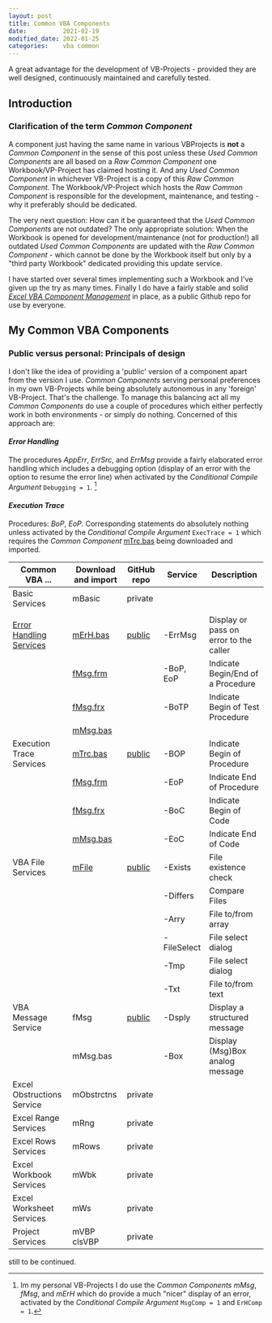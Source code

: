 ```yaml
---
layout: post
title: Common VBA Components
date:          2021-02-19
modified_date: 2022-01-25
categories:    vba common
---
```

A great advantage for the  development of VB-Projects - provided they are well designed, continuously maintained and carefully tested.
<!--more-->

## Introduction
### Clarification of the term _Common Component_
A component just having the same name in various VBProjects is **not** a _Common Component_ in the sense of this post unless these _Used Common Components_ are all based on a _Raw Common Component_ one Workbook/VP-Project has claimed hosting it. And any _Used Common Component_ in whichever VB-Project is a copy of this _Raw Common Component_. The Workbook/VP-Project which hosts the _Raw Common Component_ is responsible for the development, maintenance, and testing - why it preferably should be dedicated.

The very next question: How can it be guaranteed that the _Used Common Components_ are not outdated? The only appropriate solution: When the Workbook is opened for development/maintenance (not for production!) all outdated _Used Common Components_ are updated with the _Raw Common Component_ - which cannot be done by the Workbook itself but only by a "third party Workbook" dedicated providing this update service.

I have started over several times implementing such a Workbook and I've given up the try as many times. Finally I do have a fairly stable and solid _[Excel VBA Component Management][5]_ in place, as a public Github repo for use by everyone. 

## My Common VBA Components
### Public versus personal: Principals of design
I don't like the idea of providing a 'public' version of a component apart from the version I use. _Common Components_ serving personal preferences in my own VB-Projects while being absolutely autonomous in any 'foreign' VB-Project. That's the challenge. To manage this balancing act all my _Common Components_ do use a couple of procedures which either perfectly work in both environments - or simply do nothing. Concerned of this approach are:
#### _Error Handling_
The procedures _AppErr_, _ErrSrc_, and _ErrMsg_ provide a fairly elaborated error handling which includes a debugging option (display of an error with the option to resume the error line) when activated by the _Conditional Compile Argument_ `Debugging = 1`. [^1]

#### _Execution Trace_
Procedures: _BoP_, _EoP_. Corresponding statements do absolutely nothing unless activated by the _Conditional Compile Argument_ `ExecTrace = 1` which requires the _Common Component_ [mTrc.bas][2d1] being downloaded and imported. 




|         Common VBA ...    |Download and import|GitHub repo|     Service    |      Description                 |
|---------------------------|----------------|-----------|----------------|----------------------------------|
| Basic Services            |mBasic          |private    |                |                                  |
|                           |                |           |                |                                  |
| [Error Handling Services][1s1] |[mErH.bas][1d1] |[public][1]|-ErrMsg | Display or pass on error to the caller        |
|                           |[fMsg.frm][1d2] |           |-BoP, EoP       | Indicate Begin/End of a Procedure|
|                           |[fMsg.frx][1d3] |           |-BoTP           | Indicate Begin of Test Procedure |
|                           |[mMsg.bas][1d4] |           |                |                                  |
| Execution Trace Services  |[mTrc.bas][2d1] |[public][2]|-BOP            |Indicate Begin of Procedure       |
|                           |[fMsg.frm][2d2] |           |-EoP            |Indicate End of Procedure         |
|                           |[fMsg.frx][2d3] |           |-BoC            |Indicate Begin of Code            | 
|                           |[mMsg.bas][2d4] |           |-EoC            |Indicate End of Code              |
|VBA File Services          |[mFile][4d1]    |[public][4]|-Exists         | File existence check             |
|                           |                |           |-Differs        | Compare Files                    |
|                           |                |           |-Arry           | File to/from array               |
|                           |                |           |-FileSelect     | File select dialog               |
|                           |                |           |-Tmp            | File select dialog               |
|                           |                |           |-Txt            | File to/from text                |
|VBA Message Service        |fMsg            |[public][3]|-Dsply          | Display a structured message     |
|                           |mMsg.bas        |           |-Box            | Display (Msg)Box analog message  |
| Excel Obstructions Service|mObstrctns      |private    |                |                                  |
| Excel Range Services      |mRng            |private    |                |                                  |
| Excel Rows Services       |mRows           |private    |                |                                  |
| Excel Workbook Services   |mWbk            |private    |                |                                  |
| Excel Worksheet Services  |mWs             |private    |                |                                  |
| Project Services          |mVBP<br>clsVBP  |private    |                |                                  |

still to be continued.


[^1]: Im my personal VB-Projects I do use the _Common Components_ _mMsg_, _fMsg_, and _mErH_ which do provide a much "nicer" display of an error, activated by the _Conditional Compile Argument_ `MsgComp = 1` and `ErHComp = 1`.


[1]:https://github.com/warbe-maker/Common-VBA-Error-Services
[1r]:https://github.com/warbe-maker/Common-VBA-Error-Handler-Services
[1s1]:https://warbe-maker.github.io/warbe-maker.github.io/vba/common/error/handling/2021/01/16/Common-VBA-Error-Services.html
[1b]:https://warbe-maker.github.io/warbe-maker.github.io/vba/common/2020/11/21/Common-VBA-Error-Handler.html#the-beginend-of-procedure-services-bop-eop
[1d1]:https://gitcdn.link/cdn/warbe-maker/VBA-MsgBox-alternative/master/source/mErH.bas
[1d2]:https://gitcdn.link/cdn/warbe-maker/VBA-MsgBox-alternative/master/source/fMsg.frm
[1d3]:https://gitcdn.link/cdn/warbe-maker/VBA-MsgBox-alternative/master/source/fMsg.frx
[1d4]:https://gitcdn.link/cdn/warbe-maker/VBA-MsgBox-alternative/master/source/mMsg.bas
[2]:https://github.com/warbe-maker/Common-VBA-Execution-Trace-Service
[2d1]:https://gitcdn.link/cdn/warbe-maker/Common-VBA-Execution-Trace-Service/master/source/mTrc.bas
[2d2]:https://gitcdn.link/cdn/warbe-maker/Common-VBA-Execution-Trace-Service/master/source/fMsg.frm
[2d3]:https://gitcdn.link/cdn/warbe-maker/Common-VBA-Execution-Trace-Service/master/source/fMsg.frx
[2d4]:https://gitcdn.link/cdn/warbe-maker/Common-VBA-Execution-Trace-Service/master/source/mMsg.bas
[3]:https://github.com/warbe-maker/Common-VBA-Message-Service
[4]:https://github.com/warbe-maker/Common-VBA-File-Services
[4d1]:https://gitcdn.link/cdn/warbe-maker/Common-VBA-File-Services/master/source/mFile.bas
[5]:https://github.com/warbe-maker/Common-VBA-Excel-Component-Management-Services